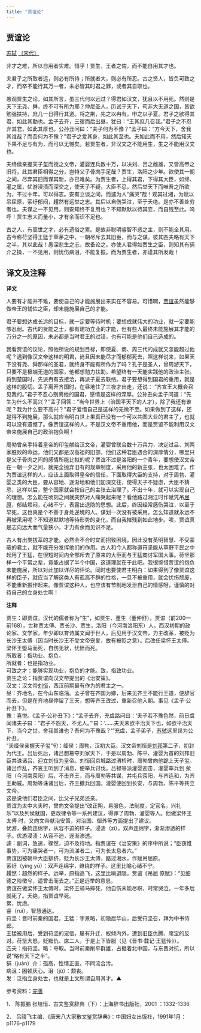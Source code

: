 ```yaml
---
title: "贾谊论"
---
```


## 贾谊论

[苏轼](https://so.gushiwen.cn/authorv_3b99a16ff2dd.aspx) [〔宋代〕](https://so.gushiwen.cn/shiwens/default.aspx?cstr=%e5%ae%8b%e4%bb%a3)

非才之难，所以自用者实难。惜乎！贾生，王者之佐，而不能自用其才也。

夫君子之所取者远，则必有所待；所就者大，则必有所忍。古之贤人，皆负可致之才，而卒不能行其万一者，未必皆其时君之罪，或者其自取也。

愚观贾生之论，如其所言，虽三代何以远过？得君如汉文，犹且以不用死。然则是天下无尧、舜，终不可有所为耶？仲尼圣人，历试于天下，苟非大无道之国，皆欲勉强扶持，庶几一日得行其道。将之荆，先之以冉有，申之以子夏。君子之欲得其君，如此其勤也。孟子去齐，三宿而后出昼，犹曰：“王其庶几召我。”君子之不忍弃其君，如此其厚也。公孙丑问曰：“夫子何为不豫？”孟子曰：“方今天下，舍我其谁哉？而吾何为不豫？”君子之爱其身，如此其至也。夫如此而不用，然后知天下果不足与有为，而可以无憾矣。若贾生者，非汉文之不能用生，生之不能用汉文也。

夫绛侯亲握天子玺而授之文帝，灌婴连兵数十万，以决刘、吕之雌雄，又皆高帝之旧将，此其君臣相得之分，岂特父子骨肉手足哉？贾生，洛阳之少年。欲使其一朝之间，尽弃其旧而谋其新，亦已难矣。为贾生者，上得其君，下得其大臣，如绛、灌之属，优游浸渍而深交之，使天子不疑，大臣不忌，然后举天下而唯吾之所欲为，不过十年，可以得志。安有立谈之间，而遽为人“痛哭”哉！观其过湘，为赋以吊屈原，萦纡郁闷，趯然有远举之志。其后以自伤哭泣，至于夭绝。是亦不善处穷者也。夫谋之一不见用，则安知终不复用也？不知默默以待其变，而自残至此。呜呼！贾生志大而量小，才有余而识不足也。

古之人，有高世之才，必有遗俗之累。是故非聪明睿智不惑之主，则不能全其用。古今称苻坚得王猛于草茅之中，一朝尽斥去其旧臣，而与之谋。彼其匹夫略有天下之半，其以此哉！愚深悲生之志，故备论之。亦使人君得如贾生之臣，则知其有狷介之操，一不见用，则忧伤病沮，不能复振。而为贾生者，亦谨其所发哉！

## 译文及注释

**译文**  

人要有才能并不难，要使自己的才能施展出来实在不容易。可惜啊，[贾谊](https://so.gushiwen.cn/authorv_15d08afc7439.aspx)虽然能够做帝王的辅佐之臣，却未能施展自己的才能。

君子要想达成长远的目标，就一定要等待时机；要想成就伟大的功业，就一定要能够忍耐。古代的贤能之士，都有建功立业的才能，但有些人最终未能施展其才能的万分之一的原因，未必都是当时君王的过错，也有可能是他们自己造成的。

我看贾谊的议论，照他所说的规划目标，即使夏、商、周三代的成就又怎能超过他呢？遇到像汉文帝这样的明君，尚且因未能尽才而郁郁死去，照这样说来，如果天下没有尧、舜那样的圣君，就终身不能有所作为了吗？孔子是圣人，曾周游天下，只要不是极端无道的国家，他都想勉力扶助，希望终有一天能实践他的政治主张。将到楚国时，先派冉有去接洽，再派子夏去联络。君子要想得到国君的重用，就是这样的殷切。孟子离开齐国时，在昼地住了三夜才出走，还说： “齐宣王大概会召见我的。”君子不忍心别离他的国君，感情是这样的深厚。公孙丑向孟子问道：“先生为什么不高兴？”孟子回答：“当今世界上（治国平天下的人才），除了我还有谁呢？我为什么要不高兴？”君子爱惜自己是这样的无微不至。如果做到了这样，还是得不到施展，那么就应当明白世上果真已没有一个可以共图大业的君主了，也就可以没有遗憾了。像贾谊这样的人，不是汉文帝不重用他，而是贾谊不能利用汉文帝来施展自己的政治抱负啊！

周勃曾亲手持着皇帝的印玺献给汉文帝，灌婴曾联合数十万兵力，决定过吕、刘两家胜败的命运，他们又都是汉高祖的旧部，他们这种君臣遇合的深厚情分，哪里只是父子骨肉之间的感情所能比拟的呢？贾谊不过是洛阳的一个青年，要想使汉文帝在一朝一夕之间，就完全抛弃旧有的规章制度，采用他的新主张，也太困难了。作为贾谊这样的人，应该上面取得皇帝的信任，下面取得大臣的支持，对于周勃、灌婴之类的大臣，要从容地、逐渐地和他们加深交往，使得天子不疑虑，大臣不猜忌，这样以后，整个国家就会按自己的主张去治理了。不出十年，就可以实现自己的理想。怎么能在顷刻之间就突然对人痛哭起来呢？看他路过湘江时作赋凭吊[屈原](https://so.gushiwen.cn/authorv_9c69482f885f.aspx)，郁结烦闷，心绪不宁，表露出退隐的思想。此后，终因经常感伤哭泣，以至于早死，这也真是个不善于身处逆境的人。谋划一次没有被采用，怎么知道就永远不再被采用呢？不知道默默地等待形势的变化，而自我摧残到如此地步。唉，贾谊真是志向远大而气量狭小，才力有余而见识不足。

古人有出类拔萃的才能，必然会不合时宜而招致困境，因此没有英明智慧、不受蒙蔽的君主，就不能充分发挥他们的作用。古人和今人都称道苻坚能从草野平民之中起用了王猛，在很短时间内全部斥去了原来的大臣而与王猛商讨军国大事。苻坚那样一个平常之辈，竟能占据了半个中国，这道理就在于此吧。我很惋惜贾谊的抱负未能施展，所以对此加以详尽的评论。同时也要使君主明白：如果得到了像贾谊这样的臣子，就应当了解这类人有孤高不群的性格，一旦不被重用，就会忧伤颓废，不能重新振作起来。像贾谊这种人，也应该有节制地发泄自己的情感呀，谨慎的对待自己的立身处世啊！

**注释**  

贾生：即贾谊。汉代的儒者称为“生”，如贾生、董生（董仲舒）。贾谊（前200—前168），世称贾太傅、贾长沙、贾生，洛阳（今河南洛阳东）人。西汉初期的政论家、文学家。年少即以育诗属文闻于世人。后见用于汉文帝，力主改革，被贬为长沙王太傅（因当时长沙王不受文帝宠爱，故有被贬之意）。后改任梁怀王太傅。梁怀王堕马而死，自伤无状，忧愤而死。  
所取者：指功业、抱负。  
所就者：也是指功业。  
可致之才：能够实现功业，抱负的才能。致，指致功业。  
贾生之论：指贾谊向汉文帝提出的《治安策》。  
汉文：汉文帝[刘恒](https://so.gushiwen.cn/authorv_de632f0ead78.aspx)，西汉前期最有作为的君主之一。  
昼：齐地名，在今山东临淄。孟子曾在齐国为卿，后来见齐王不能行王道，便辞官而去，但是在齐地昼停留了三天，想等齐王改过，重新召他入朝。事见《孟子·公孙丑下》。  
豫：喜悦。《孟子·公孙丑下》：“孟子去齐，充虞路问曰：‘夫子若不豫色然，前日虞闻诸夫子曰：“君子不怨天，不尤人。”’曰：‘……夫天未欲平治天下也，如欲平治天 下，当今之世，舍我其谁也？吾何为不豫哉？’”充虞，孟子弟子，[苏轼](https://so.gushiwen.cn/authorv_3b99a16ff2dd.aspx)这里误为公孙丑。  
“夫绛侯亲握天子玺”句：绛侯：周勃，汉初大臣。汉文帝刘恒是[刘邦](https://so.gushiwen.cn/authorv_2466a6bc5628.aspx)第二子，初封为代王。吕后死后，诸吕想篡夺刘家天下，于是以周勃、陈平、灌婴为首的刘邦旧臣共诛诸吕，迎立刘恒为皇帝。刘恒回京城路过渭桥时，周勃曾向他跪上天子玺。  
诸吕作乱，齐哀王听到了消息，便举兵讨伐。吕禄等派灌婴迎击，灌婴率兵到 荥阳（今河南荥阳）后，不击齐王，而与周勃等共谋，并屯兵荥阳，与齐连和，为齐王助威。周勃等诛诸吕后，齐王撤兵回国。灌婴便回到长安，与周勃、陈平等共立文帝。  
这是说他们君臣之间，比父子兄弟还亲。  
贾谊为太中大夫时，曾向文帝提出“改正朔，易服色，法制度，定官名，兴礼 乐”以及列侯就国，更改律令等一系列建议，得罪了周勃、灌婴等人。他做梁怀王太傅 时，又向文帝献治安策，对治国、御外等方面提出了建议。  
优游，叠韵连绵字，从容不迫的样子。浸渍（zì），双声连绵字，渐渐渗透的样 子。优游浸渍：从容不迫，逐渐渗透。  
遽：副词，急速，骤然，迫不及待地。指贾谊在《治安策》的序中所说；“臣窃惟事势，可为痛哭者一，可为流涕者二，可为长太息者六。”  
贾谊因被朝中大臣排挤，贬为长沙王太傅，路过湘水，作赋吊屈原。  
萦纡（yíng yū）：双声连绵字，缭绕的样子。这里比喻心绪不宁。  
趯然：超然的样子。远举，原指高飞，这里比喻退隐。贾谊《吊屈 原赋》：“见细德之险徵兮，遥曾击而去之。”正是远举的意思。  
贾谊在做梁怀王太傅时，梁怀王骑马摔死，他自伤未能尽职，时常哭泣，一年多后就死了。夭绝，指贾谊早死。  
累，忧虑。  
睿（ruì），智慧通达。  
苻坚：晋时前秦的国君。王猛：字景略，初隐居华山，后受苻坚召，拜为中书侍郎。  
王猛被用后，受到苻坚的宠信，屡有升迁，权倾内外，遭到旧臣仇腾、席宝的反对。苻坚大怒，贬黜仇、席二人，于是上下皆服（见《晋书·载记·王猛传》）。  
匹夫：指苻坚。略：夺取。当时前秦削平群雄，占据着北中国，与东晋对抗，所以说“略有天下之半”。  
狷（juàn）介：孤高，性情正直，不同流合污。  
病沮：困顿灰心。沮（jǔ）：颓丧。  
发：泛指立身处世，也就是上文所谓自用其才。▲

参考资料：[完善](https://so.gushiwen.cn/jiucuo.aspx?u=%e7%bf%bb%e8%af%914598%e3%80%8a%e8%af%91%e6%96%87%e5%8f%8a%e6%b3%a8%e9%87%8a%e3%80%8b)

1、 陈振鹏 张培恒．古文鉴赏辞典（下）：上海辞书出版社，2001 ：1332-1336

2、 吕晴飞主编．《唐宋八大家散文鉴赏辞典》：中国妇女出版社，1991年1月：p1176-p1179

